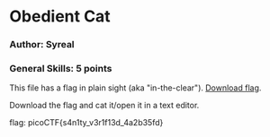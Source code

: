 # Obedient Cat
### Author: Syreal
### General Skills: 5 points


This file has a flag in plain sight (aka "in-the-clear"). [Download flag](flag).

Download the flag and cat it/open it in a text editor.

flag: picoCTF{s4n1ty_v3r1f13d_4a2b35fd}
